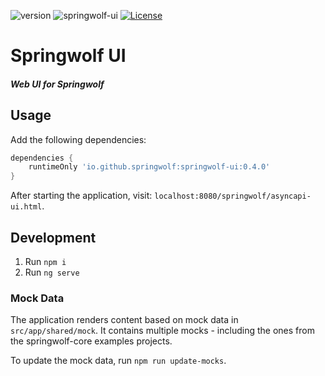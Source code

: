 ![version](https://img.shields.io/github/v/release/springwolf/springwolf-ui)
![springwolf-ui](https://github.com/springwolf/springwolf-ui/workflows/springwolf-ui/badge.svg)
[![License](https://img.shields.io/badge/License-Apache%202.0-blue.svg)](https://opensource.org/licenses/Apache-2.0)

# Springwolf UI
##### Web UI for Springwolf

## Usage
Add the following dependencies:

```groovy
dependencies {
    runtimeOnly 'io.github.springwolf:springwolf-ui:0.4.0'
}
```

After starting the application, visit: `localhost:8080/springwolf/asyncapi-ui.html`.

## Development
1. Run `npm i`
2. Run `ng serve`

### Mock Data

The application renders content based on mock data in `src/app/shared/mock`.
It contains multiple mocks - including the ones from the springwolf-core examples projects.

To update the mock data, run `npm run update-mocks`.
